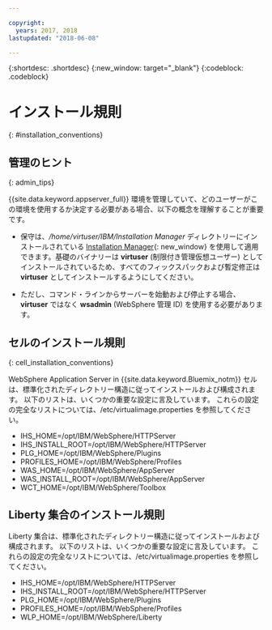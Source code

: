 ```yaml
---

copyright:
  years: 2017, 2018
lastupdated: "2018-06-08"

---
```


{:shortdesc: .shortdesc}
{:new_window: target="_blank"}
{:codeblock: .codeblock}

# インストール規則
{: #installation_conventions}

## 管理のヒント
{: admin_tips}

{{site.data.keyword.appserver_full}} 環境を管理していて、どのユーザーがこの環境を使用するか決定する必要がある場合、以下の概念を理解することが重要です。

 * 保守は、*/home/virtuser/IBM/Installation Manager* ディレクトリーにインストールされている [Installation Manager](http://www.ibm.com/support/knowledgecenter/SSDV2W_1.8.3/com.ibm.cic.agent.ui.doc/helpindex_imic.html){: new_window} を使用して適用できます。基礎のバイナリーは **virtuser** (制限付き管理仮想ユーザー) としてインストールされているため、すべてのフィックスパックおよび暫定修正は **virtuser** としてインストールするようにしてください。

 * ただし、コマンド・ラインからサーバーを始動および停止する場合、**virtuser** ではなく **wsadmin** (WebSphere 管理 ID) を使用する必要があります。

## セルのインストール規則
{: cell_installation_conventions}

WebSphere Application Server in {{site.data.keyword.Bluemix_notm}} セルは、標準化されたディレクトリー構造に従ってインストールおよび構成されます。 以下のリストは、いくつかの重要な設定に言及しています。  これらの設定の完全なリストについては、/etc/virtualimage.properties を参照してください。

* IHS_HOME=/opt/IBM/WebSphere/HTTPServer
* IHS_INSTALL_ROOT=/opt/IBM/WebSphere/HTTPServer
* PLG_HOME=/opt/IBM/WebSphere/Plugins
* PROFILES_HOME=/opt/IBM/WebSphere/Profiles
* WAS_HOME=/opt/IBM/WebSphere/AppServer
* WAS_INSTALL_ROOT=/opt/IBM/WebSphere/AppServer
* WCT_HOME=/opt/IBM/WebSphere/Toolbox

## Liberty 集合のインストール規則

Liberty 集合は、標準化されたディレクトリー構造に従ってインストールおよび構成されます。 以下のリストは、いくつかの重要な設定に言及しています。  これらの設定の完全なリストについては、/etc/virtualimage.properties を参照してください。

* IHS_HOME=/opt/IBM/WebSphere/HTTPServer
* IHS_INSTALL_ROOT=/opt/IBM/WebSphere/HTTPServer
* PLG_HOME=/opt/IBM/WebSphere/Plugins
* PROFILES_HOME=/opt/IBM/WebSphere/Profiles
* WLP_HOME=/opt/IBM/WebSphere/Liberty
